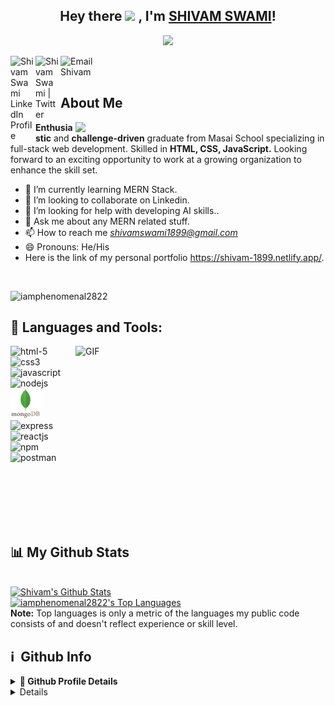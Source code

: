 

<!--
**iamphenomenal2822/iamphenomenal2822** is a ✨ _special_ ✨ repository because its `README.md` (this file) appears on your GitHub profile.

Here are some ideas to get you started:

- 🔭 I’m currently working on ...
- 🌱 I’m currently learning ...
- 👯 I’m looking to collaborate on ...
- 🤔 I’m looking for help with ...
- 💬 Ask me about ...
- 📫 How to reach me: ...
- 😄 Pronouns: ...
- ⚡ Fun fact: ...
-->
<!-- <img src="https://github-readme-stats.vercel.app/api?username=iamphenomenal2822&&show_icons=true&title_color=ffffff&icon_color=bb2acf&text_color=daf7dc&bg_color=151515">

<img src="https://github-readme-stats.vercel.app/api/top-langs/?username=iamphenomenal2822&layout=compact">

 -->


<h2 align="center">
  Hey there <img src="https://media.giphy.com/media/hvRJCLFzcasrR4ia7z/giphy.gif" width="28"> , I'm <a href="">SHIVAM SWAMI</a>!
   
</h2>

<p align="center">
  <img src="https://readme-typing-svg.herokuapp.com/?lines=Passionate%20Coder;Self%20taught%20Programmer&center=true&width=500&height=50">
</p>


<a href="https://www.linkedin.com/in/shivam-swami-4a548221b/">
  <img align="left" alt="Shivam Swami LinkedIn Profile" width="40px" src="https://raw.githubusercontent.com/peterthehan/peterthehan/master/assets/linkedin.svg" />
</a>
 <a href="https://twitter.com/ShivamSwami03">
  <img align="left" alt="Shivam Swami | Twitter" width="40px" src="https://raw.githubusercontent.com/peterthehan/peterthehan/master/assets/twitter.svg" />
</a>
<a href="shivamswami1899@gmail.com">
  <img align="left" alt="Email Shivam" width="70px" src="https://cdn.vox-cdn.com/thumbor/8fWz6qpiMYMsZhY4vrc9Vhl5yL8=/0x110:1320x770/fit-in/1200x600/cdn.vox-cdn.com/uploads/chorus_asset/file/21939811/newgmaillogo.jpg" />
</a>
 

<br/>

<br/>


## About Me
<img align='right' src="https://camo.githubusercontent.com/c1dcb74cc1c1835b1d716f5051499a2814c683c806b15f04b0eba492863703e9/68747470733a2f2f63646e2e6472696262626c652e636f6d2f75736572732f3733303730332f73637265656e73686f74732f363538313234332f6176656e746f2e676966" width="400">
<b style="font-weight:bold">Enthusiastic</b> and <b style="font-weight:bold">challenge-driven</b> graduate from Masai School specializing in full-stack web development. Skilled in <b style="font-weight:bold">HTML, CSS, JavaScript.</b> Looking forward to an exciting opportunity to work at a growing organization to enhance the skill set.


<!-- - 🔭 I’m currently working on FrontEnd Development -->
- 🌱 I’m currently learning MERN Stack.
- 👯 I’m looking to collaborate on Linkedin.
- 🤔 I’m looking for help with developing AI skills..
- 💬 Ask me about any MERN related stuff.
- 📫 How to reach me *shivamswami1899@gmail.com*
- 😄 Pronouns: He/His
- Here is the link of my personal portfolio https://shivam-1899.netlify.app/.
<!-- - ⚡️ Fun fact: Hot water will turn into ice faster than cold water. -->
 <br>
<p align="left"> <img src="https://komarev.com/ghpvc/?username=iamphenomenal2822&label=Profile%20views&color=0e75b6&style=flat" alt="iamphenomenal2822" /></p>
 
## 🚀 Languages and Tools:
 <img align="right" alt="GIF" clear = "both" src="https://quantumhunts.com/user/assets/images/hero/hiring-manager-quantumhunts.gif" width="400" height="250" />
<p align="left"> 
    <img style="marrgin-left:20px" src="https://img.icons8.com/color/48/000000/html-5.png" alt="html-5"/> 
    <img style="marrgin-left:20px" src="https://img.icons8.com/color/48/000000/css3.png" alt="css3"/>
    <img style="marrgin-left:20px" src="https://img.icons8.com/color/48/000000/javascript.png" alt="javascript"/>
    <img style="marrgin-left:20px" src="https://img.icons8.com/color/48/000000/nodejs.png" alt="nodejs"/> 
    <img style="marrgin-left:20px" src="https://raw.githubusercontent.com/devicons/devicon/master/icons/mongodb/mongodb-original-wordmark.svg" alt="mongodb" width="48" height="48"/>
     <img style="marrgin-left:20px" src="https://encrypted-tbn0.gstatic.com/images?q=tbn:ANd9GcRS7RVaKE0ubjH_Ioi90MHiDzKw-GpNI1BsHw&usqp=CAU" alt="express" width="48" height="48"/>
    <img style="marrgin-left:20px" src="https://img.icons8.com/officel/80/000000/react.png" alt="reactjs"  width="48" height="48"/>
    <img style="marrgin-left:20px" src="https://img.icons8.com/color/48/000000/npm.png"  alt="npm"/>   
    <img style="marrgin-left:20px" src="https://www.vectorlogo.zone/logos/getpostman/getpostman-icon.svg" alt="postman" width="45" height="45" alt="postman"/>
    <!-- <img src="https://img.icons8.com/color/48/000000/git.png" alt="git"/> -->
    
</p>

<br/>
<br/>
<br/>
<br/>
<br/>

## 📊 My Github Stats

<br/>
    <a href="https://github.com/iamphenomenal2822/github-readme-stats"><img alt="Shivam's Github Stats" src="https://github-readme-stats.vercel.app/api?username=iamphenomenal2822&show_icons=true&count_private=true&theme=chartreuse-dark&hide_border=true&bg_color=0D1117" /></a>
    </br>
  <a href="https://github.com/iamphenomenal2822/github-readme-stats"><img alt="iamphenomenal2822's Top Languages" src="https://github-readme-stats.vercel.app/api/top-langs/?username=iamphenomenal2822&langs_count=8&count_private=true&layout=compact&theme=react&hide_border=true&bg_color=0D1117" /></a>
  <br/>
  <b>Note:</b> Top languages is only a metric of the languages my public code consists of and doesn't reflect experience or skill level.
  
 <br>
 
 <h2>ℹ️ &nbsp;Github Info</h2>
<details> 
  <summary><b>🔎 Github Profile Details</b></summary>
<p align="center"><img height="180em" src="https://github-profile-summary-cards.vercel.app/api/cards/profile-details?username=iamphenomenal2822&theme=github_dark" alt="iamphenomenal2822" align = "center"/></p>
</details>
<details>
<!--  <summary><b>🔥 Github Streaks</b></summary>
<p align="center"><img src="https://github-readme-streak-statskbiswal01s.herokuapp.com/?user=iamphenomenal2822&theme=black-ice&hide_border=true&stroke=0000&background=0D1117&ring=e05397&fire=e05397&currStreakLabel=e05397" alt="iamphenomenal2822" /></p>
</details> -->
<details>
<summary><b>📊 Github Contribution Graph</b></summary>
<p align="center"<a href="#"><img alt="Shivam Swami's Activity Graph" src="https://activity-graph.herokuapp.com/graph?username=iamphenomenal2822&bg_color=0D1117&color=e05397&line=e05397&point=FFFFFF&hide_border=true&" /></a></p>
</details>
<details>   
 <summary><b>🏆 Github Achievements</b></summary>
<p align="center"> <a href="https://github.com/iamphenomenal2822"><img src="https://github-profile-trophy.vercel.app/?username=iamphenomenal2822&margin-w=5&theme=radical" alt="Shivam Swami" /></a></p>
 </details>


 <hr>
